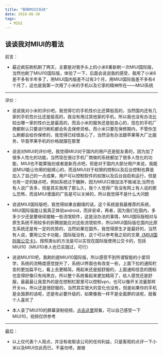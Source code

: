 ```yaml
---
title: "聊聊MIUI系统"
date: 2018-06-30
tags:
  - MIUI
---
```




## 谈谈我对MIUI的看法

前言：

- 最近疯狂刷机刷了两天，主要是对我手头上的小米6重新刷一次MIUI国际版，当然也刷了MIUI10国际版，体验了一下，后面会说说我的感受，我用了小米6差不多有半年多了，用MIUI国内版差不过有3个月，用MIUI国际版差不多有4个月了，这也是我第一次用了小米的手机以及它家的精神所在——MIUI系统

---

评价：

- 说说我对小米的评价吧，我觉得它的手机性价比还算挺高的，当然国内还有几家的手机性价比还是挺高的，我没有用过其他家的手机，所以我也没有办法比较出哪一家的性价比是最高的，而且小米的服务还是挺良心的，现在的手机厂商都默认只要进行刷机都会失去保修资格，而小米只要在保修期内，不管你怎么刷都会给你保修的，我觉得已经很良心了，当然没有办法跟苹果等大厂比服务，毕竟苹果手机的价格就摆在那里

- 说说对MIUI的评价吧，我觉得MIUI对于国内的用户还是挺友善的，因为加了很多人性化的功能，当然现在很过手机厂商做的系统都加了很多人性化的功能，MIUI也不能算独创或者是新亮点吧，但是对于国内大部分用户来说，我能说MIUI能让你用的挺顺心的，而且MIUI对于权限的控制以及后台控制也算是加入了自己的一点成果，用户可以控制软件的权限以及后台自启和运行，但是也有一定的缺点吧，例如系统过于臃肿，因为MIUI只做加法不做减法;当然也有人说广告多，但是其实我用了那么久，我个人觉得广告没有网上有人说的那么恐怖，而且MIUI里面的广告是可以关掉的，所以我觉得不是什么大问题

- 说说MIUI国际版吧，我觉得如果会翻墙的话，这个系统是我最推荐的系统，MIUI国际版能让我真正体验android，而非安卓，再者，因为我们在国内，多多少少还是要继续接触一些流氓软件，这是没办法的事情，MIUI国际版相对与原生系统不用较多的折腾就能应对这些流氓软件，所以MIUI国际版在国内比原生系统还是有一定的优势的，当然如果在国外，我觉得原生才是最好的，当然有人说，要用公交卡功能，国际版没有，这个可以参考我之前的文章[《MIUI国际版公交卡》](https://www.yipkwong.com/2018/06/06/167/ "《MIUI国际版公交卡》")，按照类似的方法是可以实现在国际版使用公交卡的，包括MIUI10（MIUI10本人也已实践过，可行）

- 说说MIUI10吧，我刷的是MIUI10国际版，所以感受不到所谓智能的小爱同学，系统的流畅度感觉提升了，系统UI界面也有改变一些，上面下拉的通知栏变的更加扁平化，看上去更精简，用起来还是挺舒服的，上面通知信息的图标也变得好像只有纯黑白，所以整个系统看起来更加精简了，给人感觉还是舒服，最最最让我意外的是在控制栏那里可以控制vpn，也可以像开关流量那样开关ss，所以还是很舒服的，当然其实很大的变化也没有，但是如果你的手机是全面屏的话呢，还是有必要升级的，如果像我一样不是全面屏的话呢，就看个人喜欢了

- 本人录了MIUI10的屏幕录制视频，[点击这里](https://pan.baidu.com/s/1ePPthH5DVS483QyaKKGXDQ "点击这里")观看，可以自己感受一下MIUI10，视频仅供参考

---

最后：

- 以上仅代表个人观点，并没有收取该公司的任何利益，只是客观的点评一下小米以及MIUI仅此而已，不喜勿喷，谢谢
